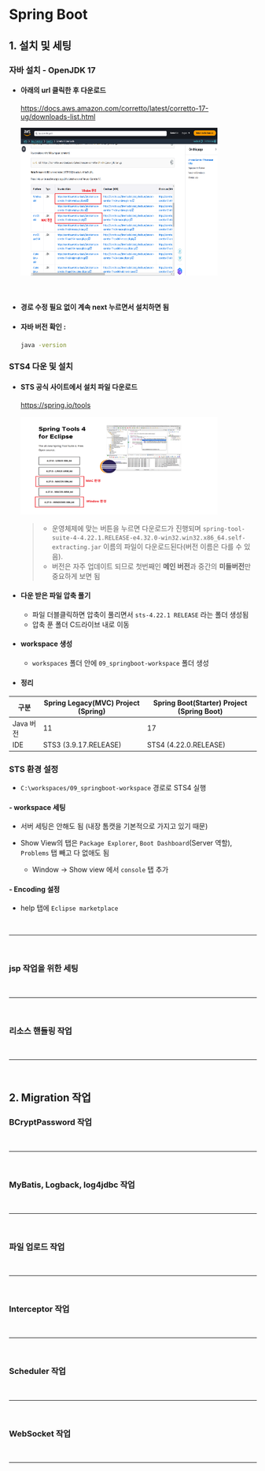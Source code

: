 # Spring Boot

## 1. 설치 및 세팅

### 자바 설치 - OpenJDK 17

- #### 아래의 url 클릭한 후 다운로드

  https://docs.aws.amazon.com/corretto/latest/corretto-17-ug/downloads-list.html

  <img src="./images/download_openjdk17.png" alt="download_openJDK17" width="400" height="300" />

<br>

- #### 경로 수정 필요 없이 계속 next 누르면서 설치하면 됨

- #### 자바 버전 확인 :

  ```bash
  java -version
  ```

### STS4 다운 및 설치

- #### STS 공식 사이트에서 설치 파일 다운로드

  https://spring.io/tools

  <img src="./images/download_STS4.png" alt="download_openJDK17" width="400" height="200" />

  > - 운영체제에 맞는 버튼을 누르면 다운로드가 진행되며 `spring-tool-suite-4-4.22.1.RELEASE-e4.32.0-win32.win32.x86_64.self-extracting.jar` 이름의 파일이 다운로드된다(버전 이름은 다를 수 있음).
  > - 버전은 자주 업데이트 되므로 첫번째인 **메인 버전**과 중간의 **미들버전**만 중요하게 보면 됨

- #### 다운 받은 파일 압축 풀기

  - 파일 더블클릭하면 압축이 풀리면서 `sts-4.22.1 RELEASE` 라는 폴더 생성됨
  - 압축 푼 폴더 C드라이브 내로 이동

- #### workspace 생성

  - `workspaces` 폴더 안에 `09_springboot-workspace` 폴더 생성

- #### 정리

| 구분      | Spring Legacy(MVC) Project (Spring) | Spring Boot(Starter) Project (Spring Boot) |
| --------- | ----------------------------------- | ------------------------------------------ |
| Java 버전 | 11                                  | 17                                         |
| IDE       | STS3 (3.9.17.RELEASE)               | STS4 (4.22.0.RELEASE)                      |

### STS 환경 설정

- `C:\workspaces/09_springboot-workspace` 경로로 STS4 실행

#### - workspace 세팅

- 서버 세팅은 안해도 됨 (내장 톰캣을 기본적으로 가지고 있기 때문)
- Show View의 탭은 `Package Explorer`, `Boot Dashboard`(Server 역할), `Problems` 탭 빼고 다 없애도 됨

  - Window -> Show view 에서 `console` 탭 추가

#### - Encoding 설정

- help 탭에 `Eclipse marketplace`

<br>

---

<br>

### jsp 작업을 위한 세팅

<br>

---

<br>

### 리소스 핸들링 작업

<br>

---

<br>

## 2. Migration 작업

### BCryptPassword 작업

<br>

---

<br>

### MyBatis, Logback, log4jdbc 작업

<br>

---

<br>

### 파일 업로드 작업

<br>

---

<br>

### Interceptor 작업

<br>

---

<br>

### Scheduler 작업

<br>

---

<br>

### WebSocket 작업

<br>

---

<br>
